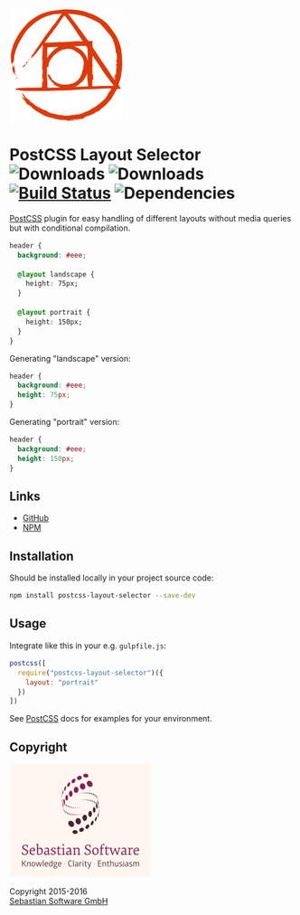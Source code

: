 <img src="assets/postcss.png" alt="PostCSS Logo" width="200" height="200"/>

# PostCSS Layout Selector <br/>![Downloads][npm-version-img] ![Downloads][npm-downloads-img] [![Build Status][ci-img]][ci] ![Dependencies][deps-img]

[PostCSS] plugin for easy handling of different layouts without media queries but with conditional compilation.

[PostCSS]: https://github.com/postcss/postcss
[ci-img]:  https://travis-ci.org/sebastian-software/postcss-layout-selector.svg
[ci]:      https://travis-ci.org/sebastian-software/postcss-layout-selector
[deps-img]: https://david-dm.org/sebastian-software/postcss-layout-selector.svg
[npm]: https://www.npmjs.com/package/postcss-layout-selector
[npm-downloads-img]: https://img.shields.io/npm/dm/postcss-layout-selector.svg
[npm-version-img]: https://img.shields.io/npm/v/postcss-layout-selector.svg

```css
header {
  background: #eee;

  @layout landscape {
    height: 75px;
  }

  @layout portrait {
    height: 150px;
  }
}
```

Generating "landscape" version:

```css
header {
  background: #eee;
  height: 75px;
}
```

Generating "portrait" version:

```css
header {
  background: #eee;
  height: 150px;
}
```


## Links

- [GitHub](https://github.com/sebastian-software/postcss-layout-selector)
- [NPM](https://www.npmjs.com/package/postcss-layout-selector)


## Installation

Should be installed locally in your project source code:

```bash
npm install postcss-layout-selector --save-dev
```


## Usage

Integrate like this in your e.g. `gulpfile.js`:

```js
postcss([
  require("postcss-layout-selector")({
    layout: "portrait"
  })
])
```

See [PostCSS] docs for examples for your environment.


## Copyright

<img src="assets/sebastiansoftware.png" alt="Sebastian Software GmbH Logo" width="250" height="200"/>

Copyright 2015-2016<br/>[Sebastian Software GmbH](http://www.sebastian-software.de)

